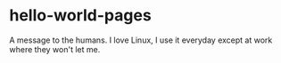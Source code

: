 # hello-world-pages
A message to the humans. I love Linux, I use it everyday except at work where they won't let me.
